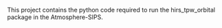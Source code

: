This project contains the python code required to run the hirs_tpw_orbital package in the Atmosphere-SIPS.